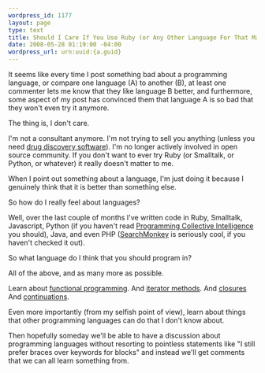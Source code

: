 ```yaml
--- 
wordpress_id: 1177
layout: page
type: text
title: Should I Care If You Use Ruby (or Any Other Language For That Matter)?
date: 2008-05-28 01:19:00 -04:00
wordpress_url: urn:uuid:{a.guid}
---
```

<p>It seems like every time I post something bad about a programming language, or compare one language (A) to another (B), at least one commenter lets me know that they like language B better, and furthermore, some aspect of my post has convinced them that language A is so bad that they won't even try it anymore.</p>

<p>The thing is, I don't care.</p>

<p>I'm not a consultant anymore. I'm not trying to sell you anything (unless you need <a href="http://www.collaborativedrug.com">drug discovery software</a>). I'm no longer actively involved in open source community. If you don't want to ever try Ruby (or Smalltalk, or Python, or whatever) it really doesn't matter to me.</p>

<p>When I point out something about a language, I'm just doing it because I genuinely think that it is better than something else.</p>

<p>So how do I really feel about languages?</p>

<p>Well, over the last couple of months I've written code in Ruby, Smalltalk, Javascript, Python (if you haven't read <a href="http://www.amazon.com/gp/redirect.html?ie=UTF8&amp;location=http%3A%2F%2Fwww.amazon.com%2FProgramming-Collective-Intelligence-Building-Applications%2Fdp%2F0596529325%3Fie%3DUTF8%26s%3Dbooks%26qid%3D1211961731%26sr%3D1-1&amp;tag=schradblog-20&amp;linkCode=ur2&amp;camp=1789&amp;creative=9325">Programming Collective Intelligence</a><img src="http://www.assoc-amazon.com/e/ir?t=schradblog-20&amp;l=ur2&amp;o=1" width="1" height="1" border="0" alt="" style="border:none !important; margin:0px !important;" /> you should), Java, and even PHP (<a href="http://developer.yahoo.com/searchmonkey/">SearchMonkey</a> is seriously cool, if you haven't checked it out).</p>

<p>So what language do I think that you should program in?</p>

<p>All of the above, and as many more as possible.</p>

<p>Learn about <a href="http://www.defmacro.org/ramblings/fp.html">functional programming</a>. And <a href="http://www.ruby-doc.org/docs/ProgrammingRuby/html/tut_containers.html">iterator methods</a>. And <a href="http://en.wikipedia.org/wiki/Closure">closures</a> And <a href="http://www.ps.uni-sb.de/~duchier/python/continuations.html">continuations</a>.</p>

<p>Even more importantly (from my selfish point of view), learn about things that other programming languages can do that I don't know about.</p>

<p>Then hopefully someday we'll be able to have a discussion about programming languages without resorting to pointless statements like "I still prefer braces over keywords for blocks" and instead we'll get comments that we can all learn something from.</p>
